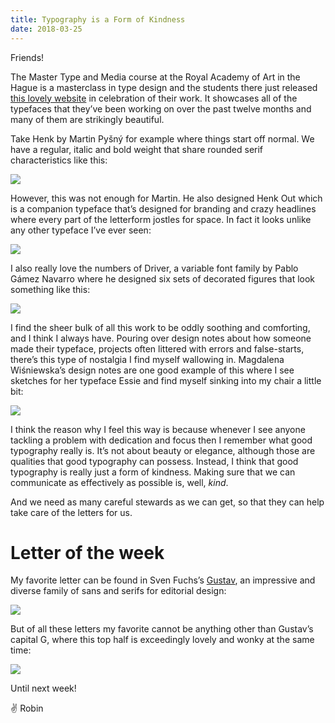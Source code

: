 ```yaml
---
title: Typography is a Form of Kindness
date: 2018-03-25
---
```


Friends!

The Master Type and Media course at the Royal Academy of Art in the Hague is a masterclass in type design and the students there just released [this lovely website](http://typemedia2017.com/index.php) in celebration of their work. It showcases all of the typefaces that they’ve been working on over the past twelve months and many of them are strikingly beautiful.

Take Henk by Martin Pyšný for example where things start off normal. We have a regular, italic and bold weight that share rounded serif characteristics like this:

![](https://buttondown.s3.us-west-2.amazonaws.com/images/412c7ff8-e186-4c35-9eb2-c75d7a3dc118.png)

However, this was not enough for Martin. He also designed Henk Out which is a companion typeface that’s designed for branding and crazy headlines where every part of the letterform jostles for space. In fact it looks unlike any other typeface I’ve ever seen:

![](https://buttondown.s3.us-west-2.amazonaws.com/images/e6f4b856-cbbd-4f2c-9a56-1af176f68946.png)

I also really love the numbers of Driver, a variable font family by Pablo Gámez Navarro where he designed six sets of decorated figures that look something like this:

![](https://buttondown.s3.us-west-2.amazonaws.com/images/b211fff6-3dc0-441d-b003-449a81c3685f.png)

I find the sheer bulk of all this work to be oddly soothing and comforting, and I think I always have. Pouring over design notes about how someone made their typeface, projects often littered with errors and false-starts, there’s this type of nostalgia I find myself wallowing in. Magdalena Wiśniewska’s design notes are one good example of this where I see sketches for her typeface Essie and find myself sinking into my chair a little bit:

![](https://buttondown.s3.us-west-2.amazonaws.com/images/8d87e580-a512-40cb-b357-16c9206c8029.png)

I think the reason why I feel this way is because whenever I see anyone tackling a problem with dedication and focus then I remember what good typography really is. It’s not about beauty or elegance, although those are qualities that good typography can possess. Instead, I think that good typography is really just a form of kindness. Making sure that we can communicate as effectively as possible is, well, _kind_.

And we need as many careful stewards as we can get, so that they can help take care of the letters for us.

# Letter of the week

My favorite letter can be found in Sven Fuchs’s [Gustav](http://typemedia2017.com/sven/), an impressive and diverse family of sans and serifs for editorial design:

![](https://buttondown.s3.us-west-2.amazonaws.com/images/836c9a62-2478-4011-b876-cdfd1befd654.png)

But of all these letters my favorite cannot be anything other than Gustav’s capital G, where this top half is exceedingly lovely and wonky at the same time:

![](https://buttondown.s3.us-west-2.amazonaws.com/images/3313f683-7b65-495d-9525-57356a41aff8.png)

Until next week!

✌️ Robin
